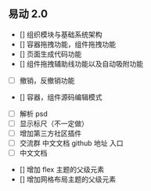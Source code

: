 ## 易动 2.0

- [] 组织模块与基础系统架构
- [] 容器拖拽功能，组件拖拽功能
- [] 页面生成代码功能
- [] 组件拖拽辅助线功能以及自动吸附功能
- [ ] 撤销，反撤销功能
- [] 容器，组件源码编辑模式
- [ ] 解析 psd
- [ ] 显示标尺（不一定做）
- [ ] 增加第三方社区插件
- [ ] 交流群 中文文档 github 地址 入口
- [ ] 中文文档
- [] 增加 flex 主题的父级元素
- [] 增加网格布局主题的父级元素
